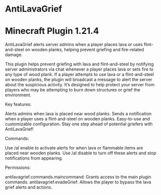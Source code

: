 # AntiLavaGrief
# Minecraft Plugin 1.21.4
AntiLavaGrief alerts server admins when a player places lava or uses flint-and-steel on wooden planks, helping prevent griefing and fire-related damage.

This plugin helps prevent griefing with lava and flint-and-steel by notifying server administrators via chat whenever a player places lava or sets fire to any type of wood plank. If a player attempts to use lava or a flint-and-steel on wooden planks, the plugin will broadcast a message to alert the server about the suspicious activity. It’s designed to help protect your server from players who may be attempting to burn down structures or grief the environment.

Key features:

Alerts admins when lava is placed near wood planks.
Sends a notification when a player uses a flint-and-steel on wooden planks.
Easy-to-use and customizable configuration.
Stay one step ahead of potential griefers with AntiLavaGrief!

Commands:

Use /al enable to activate alerts for when lava or flammable items are placed near wooden planks. 
Use /al disable to turn off these alerts and stop notifications from appearing.

Permissions: 

antilavagrief.commands.maincommand: Grants access to the main plugin commands.
antilavagrief.evadeGrief: Allows the player to bypass the lava grief alerts and actions.
